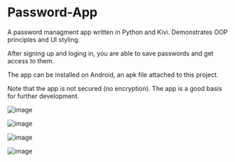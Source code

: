 # Password-App

A password managment app written in Python and Kivi. Demonstrates OOP principles and UI styling.

After signing up and loging in, you are able to save passwords and get access to them.

The app can be installed on Android, an apk file attached to this project.

Note that the app is not secured (no encryption). The app is a good basis for further development.

![image](https://user-images.githubusercontent.com/93910142/159451397-b938b916-f8c7-4d79-8fef-2e5f4600ab2f.png)

![image](https://user-images.githubusercontent.com/93910142/159451527-4f8a48f5-2de8-4f2e-bd34-a9f30d4f1b08.png)

![image](https://user-images.githubusercontent.com/93910142/159451607-7e9c35c4-dfff-439e-bd74-35a0ac176c49.png)

![image](https://user-images.githubusercontent.com/93910142/159451778-453cef6e-7bc7-4aa0-a637-c2e3e20cab76.png)
